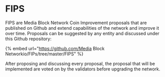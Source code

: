 # FIPS

FIPS are Media Block Network Coin Improvement proposals that are published on Github and  extend capabilities of the network and improve it over time. Proposals can be suggested by any entity and discussed under this Github repository:

{% embed url="https://github.com/Media Block Networkio/FIPs/tree/master/FIPS" %}

After proposing and discussing every proposal, the proposal that will be implemented are voted on by the validators before upgrading the network.

